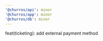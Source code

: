 ```yaml
---
'@churros/api': minor
'@churros/app': minor
'@churros/db': minor
---
```


feat(ticketing): add external payment method
